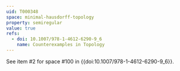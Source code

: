 ```yaml
---
uid: T000348
space: minimal-hausdorff-topology
property: semiregular
value: true
refs:
  - doi: 10.1007/978-1-4612-6290-9_6
    name: Counterexamples in Topology
---
```

See item #2 for space #100 in {{doi:10.1007/978-1-4612-6290-9_6}}.
